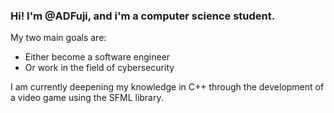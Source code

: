 ### Hi! I'm @ADFuji, and i'm a computer science student.
My two main goals are:
  - Either become a software engineer
  - Or work in the field of cybersecurity 

I am currently deepening my knowledge in C++ through the development of a video game using the SFML library.
